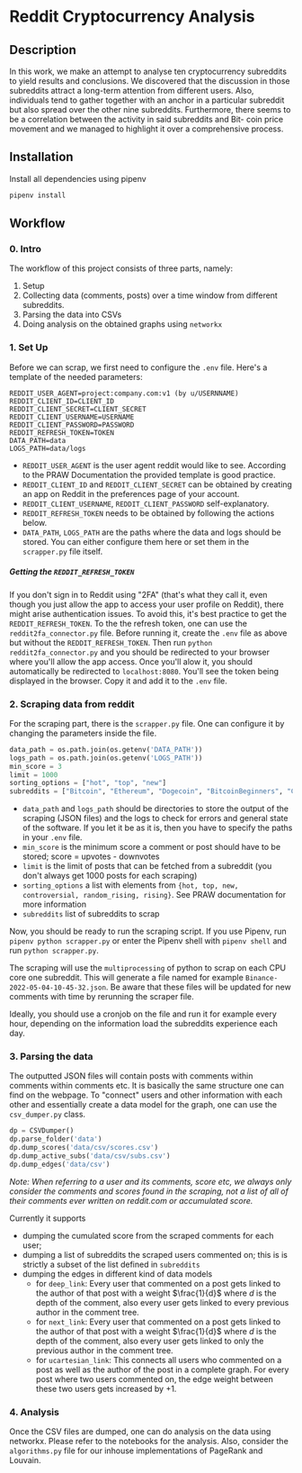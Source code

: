# Reddit Cryptocurrency Analysis

## Description
In this work, we make an attempt to analyse ten cryptocurrency subreddits to yield results and conclusions. We discovered that the discussion in those subreddits attract a long-term attention from different users. Also, individuals tend to gather together with an anchor in a particular subreddit but also spread over the other nine subreddits. Furthermore, there seems to be a correlation between the activity in said subreddits and Bit- coin price movement and we managed to highlight it over a comprehensive process.


## Installation

Install all dependencies using pipenv

```bash
pipenv install
```


## Workflow

### 0. Intro

The workflow of this project consists of three parts, namely:

1. Setup
2. Collecting data (comments, posts) over a time window from different subreddits.
3. Parsing the data into CSVs
4. Doing analysis on the obtained graphs using `networkx`


### 1. Set Up

Before we can scrap, we first need to configure the `.env` file. Here's a template of the needed parameters:

```
REDDIT_USER_AGENT=project:company.com:v1 (by u/USERNNAME)
REDDIT_CLIENT_ID=CLIENT_ID
REDDIT_CLIENT_SECRET=CLIENT_SECRET
REDDIT_CLIENT_USERNAME=USERNAME
REDDIT_CLIENT_PASSWORD=PASSWORD
REDDIT_REFRESH_TOKEN=TOKEN
DATA_PATH=data
LOGS_PATH=data/logs
```

- `REDDIT_USER_AGENT` is the user agent reddit would like to see. According to the PRAW Documentation the provided template is good practice. 
- `REDDIT_CLIENT_ID` and `REDDIT_CLIENT_SECRET` can be obtained by creating an app on Reddit in the preferences page of your account.
- `REDDIT_CLIENT_USERNAME`, `REDDIT_CLIENT_PASSWORD` self-explanatory.
- `REDDIT_REFRESH_TOKEN` needs to be obtained by following the actions below.
- `DATA_PATH`, `LOGS_PATH` are the paths where the data and logs should be stored. You can either configure them here or set them in the `scrapper.py` file itself.

##### Getting the `REDDIT_REFRESH_TOKEN`
If you don't sign in to Reddit using "2FA" (that's what they call it, even though you just allow the app to access your user profile on Reddit), there might arise authentication issues. To avoid this, it's best practice to get the `REDDIT_REFRESH_TOKEN`. To the the refresh token, one can use the `reddit2fa_connector.py` file. Before running it, create the `.env` file as above but without the `REDDIT_REFRESH_TOKEN`. Then run `python reddit2fa_connector.py` and you should be redirected to your browser where you'll allow the app access. Once you'll alow it, you should automatically be redirected to `localhost:8080`. You'll see the token being displayed in the browser. Copy it and add it to the `.env` file.


### 2. Scraping data from reddit

For the scraping part, there is the `scrapper.py` file. One can configure it by changing the parameters inside the file.

```python
data_path = os.path.join(os.getenv('DATA_PATH'))
logs_path = os.path.join(os.getenv('LOGS_PATH'))
min_score = 3
limit = 1000
sorting_options = ["hot", "top", "new"]
subreddits = ["Bitcoin", "Ethereum", "Dogecoin", "BitcoinBeginners", "CryptoCurrencies", "CryptoTechnology", "CryptoMarkets", "Binance", "CoinBase", "btc"]
```

- `data_path` and `logs_path` should be directories to store the output of the scraping (JSON files) and the logs to check for errors and general state of the software. If you let it be as it is, then you have to specify the paths in your `.env` file.
- `min_score` is the minimum score a comment or post should have to be stored; score = upvotes - downvotes 
- `limit` is the limit of posts that can be fetched from a subreddit (you don't always get 1000 posts for each scraping)
- `sorting_options` a list with elements from `{hot, top, new, controversial, random_rising, rising}`. See PRAW documentation for more information
- `subreddits` list of subreddits to scrap

Now, you should be ready to run the scraping script. If you use Pipenv, run `pipenv python scrapper.py` or enter the Pipenv shell with `pipenv shell` and run `python scrapper.py`.

The scraping will use the `multiprocessing` of python to scrap on each CPU core one subreddit. This will generate a file named for example `Binance-2022-05-04-10-45-32.json`. Be aware that these files will be updated for new comments with time by rerunning the scraper file.

Ideally, you should use a cronjob on the file and run it for example every hour, depending on the information load the subreddits experience each day.


### 3. Parsing the data

The outputted JSON files will contain posts with comments within comments within comments etc. It is basically the same structure one can find on the webpage. To "connect" users and other information with each other and essentially create a data model for the graph, one can use the `csv_dumper.py` class. 

```python 
dp = CSVDumper()
dp.parse_folder('data')
dp.dump_scores('data/csv/scores.csv')
dp.dump_active_subs('data/csv/subs.csv')
dp.dump_edges('data/csv')
```

*Note: When referring to a user and its comments, score etc, we always only consider the comments and scores found in the scraping, not a list of all of their comments ever written on reddit.com or accumulated score.*

Currently it supports

- dumping the cumulated score from the scraped comments for each user;
- dumping a list of subreddits the scraped users commented on; this is is strictly a subset of the list defined in `subreddits`
- dumping the edges in different kind of data models
	- for `deep_link`: Every user that commented on a post gets linked to the author of that post with a weight $\frac{1}{d}$ where $d$ is the depth of the comment, also every user gets linked to every previous author in the comment tree.
	- for `next_link`: Every user that commented on a post gets linked to the author of that post with a weight $\frac{1}{d}$ where $d$ is the depth of the comment, also every user gets linked to only the previous author in the comment tree.
	- for `ucartesian_link`: This connects all users who commented on a post as well as the author of the post in a complete graph. For every post where two users commented on, the edge weight between these two users gets increased by +1.

	
### 4. Analysis

Once the CSV files are dumped, one can do analysis on the data using networkx. Please refer to the notebooks for the analysis.
Also, consider the `algorithms.py` file for our inhouse implementations of PageRank and Louvain.



